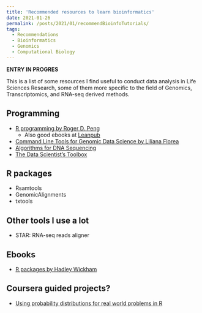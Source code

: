 ```yaml
---
title: 'Recommended resources to learn bioinformatics'
date: 2021-01-26
permalink: /posts/2021/01/recommendBioinfoTutorials/
tags:
  - Recommendations
  - Bioinformatics
  - Genomics
  - Computational Biology
---
```


**ENTRY IN PROGRES**

This is a list of some resources I find useful to 
conduct data analysis in Life Sciences Research,
some of them more specific to the field of Genomics,
Transcriptomics, and RNA-seq derived methods.

## Programming

- [R programming by Roger D. Peng](https://www.coursera.org/learn/r-programming)
	+ Also good ebooks at [Leanpub](https://leanpub.com/u/rdpeng)
- [Command Line Tools for Genomic Data Science by Liliana Florea](https://www.coursera.org/learn/genomic-tools)
- [Algorithms for DNA Sequencing](https://www.coursera.org/learn/dna-sequencing)
- [The Data Scientist’s Toolbox](https://www.coursera.org/learn/data-scientists-tools#syllabus)


## R packages

- Rsamtools
- GenomicAlignments
- txtools


## Other tools I use a lot

- STAR: RNA-seq reads aligner

## Ebooks

- [R packages by Hadley Wickham](https://r-pkgs.org/index.html)


## Coursera guided projects?

- [Using probability distributions for real world problems in R](https://www.coursera.org/projects/probability-distributions-real-world-problems-r)